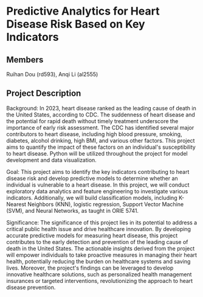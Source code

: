 # Predictive Analytics for Heart Disease Risk Based on Key Indicators

## Members
Ruihan Dou (rd593), Anqi Li (al2555)

## Project Description
Background: In 2023, heart disease ranked as the leading cause of death in the United States, according to CDC. The suddenness of heart disease and the potential for rapid death without timely treatment underscore the importance of early risk assessment. The CDC has identified several major contributors to heart disease, including high blood pressure, smoking, diabetes, alcohol drinking, high BMI, and various other factors. This project aims to quantify the impact of these factors on an individual's susceptibility to heart disease. Python will be utilized throughout the project for model development and data visualization.

Goal: This project aims to identify the key indicators contributing to heart disease risk and develop predictive models to determine whether an individual is vulnerable to a heart disease. In this project, we will conduct exploratory data analytics and feature engineering to investigate various indicators. Additionally, we will build classification models, including K-Nearest Neighbors (KNN), logistic regression, Support Vector Machine (SVM), and Neural Networks, as taught in ORIE 5741.

Significance: The significance of this project lies in its potential to address a critical public health issue and drive healthcare innovation. By developing accurate predictive models for measuring heart disease, this project contributes to the early detection and prevention of the leading cause of death in the United States. The actionable insights derived from the project will empower individuals to take proactive measures in managing their heart health, potentially reducing the burden on healthcare systems and saving lives. Moreover, the project's findings can be leveraged to develop innovative healthcare solutions, such as personalized health management insurances or targeted interventions, revolutionizing the approach to heart disease prevention.

